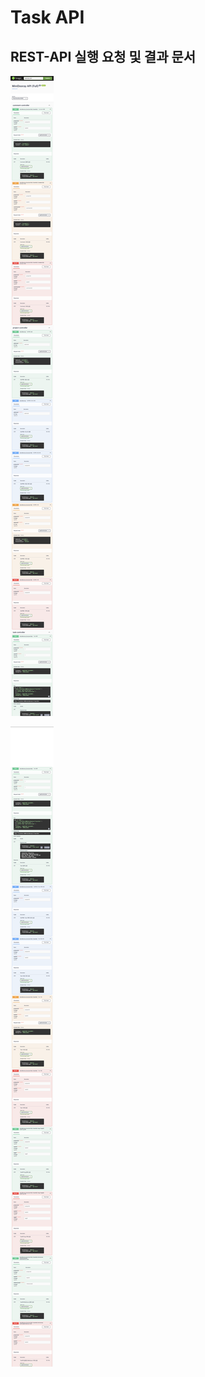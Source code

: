 # Task API 

## REST-API 실행 요청 및 결과 문서

![API Documentation1](docs/api-documentation-capture.png)

![API Documentation2](docs/api-documentation-capture2.png)
